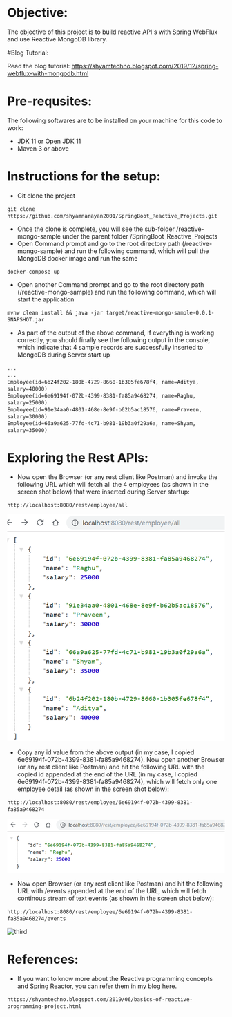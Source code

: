 # Objective:

The objective of this project is to build reactive API's with Spring WebFlux and use Reactive MongoDB library.

#Blog Tutorial:

Read the blog tutorial: https://shyamtechno.blogspot.com/2019/12/spring-webflux-with-mongodb.html


# Pre-requsites:

The following softwares are to be installed on your machine for this code to work:
* JDK 11 or Open JDK 11
* Maven 3 or above

# Instructions for the setup:

* Git clone the project
```
git clone https://github.com/shyamnarayan2001/SpringBoot_Reactive_Projects.git
```
* Once the clone is complete, you will see the sub-folder /reactive-mongo-sample under the parent folder /SpringBoot_Reactive_Projects
* Open Command prompt and go to the root directory path (/reactive-mongo-sample) and run the following command, which will pull the MongoDB docker image and run the same
```
docker-compose up
```
* Open another Command prompt and go to the root directory path (/reactive-mongo-sample) and run the following command, which will start the application
```
mvnw clean install && java -jar target/reactive-mongo-sample-0.0.1-SNAPSHOT.jar
```
* As part of the output of the above command, if everything is working correctly, you should finally see the following output in the console, which indicate that 4 sample records are successfully inserted to MongoDB during Server start up
```
...
...
Employee(id=6b24f202-180b-4729-8660-1b305fe678f4, name=Aditya, salary=40000)
Employee(id=6e69194f-072b-4399-8381-fa85a9468274, name=Raghu, salary=25000)
Employee(id=91e34aa0-4801-468e-8e9f-b62b5ac18576, name=Praveen, salary=30000)
Employee(id=66a9a625-77fd-4c71-b981-19b3a0f29a6a, name=Shyam, salary=35000)
```

# Exploring the Rest APIs:

* Now open the Browser (or any rest client like Postman) and invoke the following URL which will fetch all the 4 employees (as shown in the screen shot below) that were inserted during Server startup:
```
http://localhost:8080/rest/employee/all
``` 
![first](images/1_output_all.png)
* Copy any id value from the above output (in my case, I copied 6e69194f-072b-4399-8381-fa85a9468274). Now open another Browser (or any rest client like Postman) and hit the following URL with the copied id appended at the end of the URL (in my case, I copied 6e69194f-072b-4399-8381-fa85a9468274), which will fetch only one employee detail (as shown in the screen shot below):
```
http://localhost:8080/rest/employee/6e69194f-072b-4399-8381-fa85a9468274
``` 
![second](images/2_output_one_emp_only.png)
* Now open Browser (or any rest client like Postman) and hit the following URL with /events appended at the end of the URL, which will fetch continous stream of text events (as shown in the screen shot below):
```
http://localhost:8080/rest/employee/6e69194f-072b-4399-8381-fa85a9468274/events
``` 
![third](images/3_output_one_emp_events)

# References:
* If you want to know more about the Reactive programming concepts and Spring Reactor, you can refer them in my blog here.
```
https://shyamtechno.blogspot.com/2019/06/basics-of-reactive-programming-project.html
```
